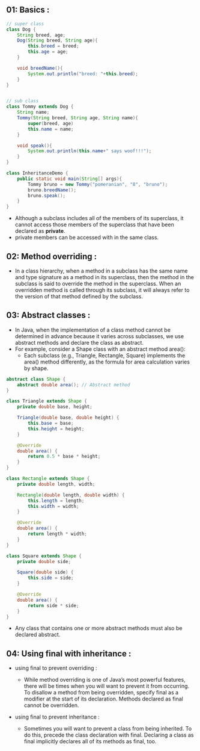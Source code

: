 ## 01: Basics : 
```java
// super class
class Dog {
    String breed, age;
    Dog(String breed, String age){
        this.breed = breed;
        this.age = age;
    }

    void breedName(){
        System.out.println("breed: "+this.breed);
    }
}


// sub class
class Tommy extends Dog {
    String name;
    Tommy(String breed, String age, String name){
        super(breed, age)
        this.name = name;
    }

    void speak(){
        System.out.println(this.name+" says woof!!!");
    }
}

class InheritanceDemo {
    public static void main(String[] args){
        Tommy bruno = new Tommy("pomeranian", "8", "bruno");
        bruno.breedName();
        bruno.speak(); 
    }
}
```

- Although a subclass includes all of the members of its superclass, it cannot access those members of the superclass that have been declared as **private**.
- private members can be accessed with in the same class.

## 02: Method overriding :
- In a class hierarchy, when a method in a subclass has the same name and type signature as a method in its superclass, then the method in the subclass is said to override the method in the superclass. When an overridden method is called through its subclass, it will always refer to the version of that method defined by the subclass.

## 03: Abstract classes : 
- In Java, when the implementation of a class method cannot be determined in advance because it varies across subclasses, we use abstract methods and declare the class as abstract. 
- For example, consider a Shape class with an abstract method area():
    - Each subclass (e.g., Triangle, Rectangle, Square) implements the area() method differently, as the formula for area calculation varies by shape.

```java
abstract class Shape {
    abstract double area(); // Abstract method
}

class Triangle extends Shape {
    private double base, height;

    Triangle(double base, double height) {
        this.base = base;
        this.height = height;
    }

    @Override
    double area() {
        return 0.5 * base * height;
    }
}

class Rectangle extends Shape {
    private double length, width;

    Rectangle(double length, double width) {
        this.length = length;
        this.width = width;
    }

    @Override
    double area() {
        return length * width;
    }
}

class Square extends Shape {
    private double side;

    Square(double side) {
        this.side = side;
    }

    @Override
    double area() {
        return side * side;
    }
}
```

- Any class that contains one or more abstract methods must also be declared abstract. 

## 04: Using final with inheritance :
- using final to prevent overriding :
    - While method overriding is one of Java’s most powerful features, there will be times when you will want to prevent it from occurring. To disallow a method from being overridden, specify final as a modifier at the start of its declaration. Methods declared as final cannot be overridden.

- using final to prevent inheritance : 
    - Sometimes you will want to prevent a class from being inherited. To do this, precede the class declaration with final. Declaring a class as final implicitly declares all of its methods as final, too. 

